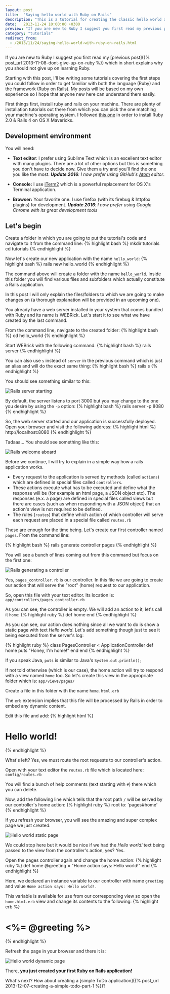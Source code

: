 ```yaml
---
layout: post
title:  "Saying hello world with Ruby on Rails"
description: "This is a tutorial for creating the classic hello world application with Ruby on Rails"
date:   2013-11-24 10:00:00 +0300
preview: "If you are new to Ruby I suggest you first read my previous post which in short explains why you should not give up on learning Ruby..."
category: "tutorials"
redirect_from:
  - /2013/11/24/saying-hello-world-with-ruby-on-rails.html
---
```


If you are new to Ruby I suggest you first read my [previous post]({% post_url 2013-11-08-dont-give-up-on-ruby %}) which in short explains why you should not give up on learning Ruby.

Starting with this post, I'll be writing some tutorials covering the first steps you could follow in order to get familiar with both the language (Ruby) and the framework (Ruby on Rails). My posts will be based on my own experience so I hope that anyone new here can understand them easily.

First things first, install ruby and rails on your machine. There are plenty of installation tutorials out there from which you can pick the one matching your machine's operating system. I followed [this one](http://railsapps.github.io/installrubyonrails-mac.html) in order to install Ruby 2.0 & Rails 4 on OS X Mavericks.

## Development environment

You will need:

* **Text editor**: I prefer using Sublime Text which is an excellent text editor with many plugins. There are a lot of other options but this is something you don't have to decide now. Give them a try and you'll find the one you like the most. *__Update 2016__: I now prefer using GitHub's [Atom](https://atom.io/) editor*.

* **Console:** I use [iTerm2](http://www.iterm2.com/) which is a powerful replacement for OS X's Terminal application.

* **Browser:** Your favorite one. I use firefox (with its firebug & httpfox plugins) for development. *__Update 2016__: I now prefer using Google Chrome with its great development tools*


## Let's begin

Create a folder in which you are going to put the tutorial's code and navigate to it from the command line:
{% highlight bash %}
mkdir tutorials
cd tutorials
{% endhighlight %}

Now let's create our new application with the name `hello_world`:
{% highlight bash %}
rails new hello_world
{% endhighlight %}

The command above will create a folder with the name `hello_world`.
Inside this folder you will find various files and subfolders which actually constitute a Rails application.

In this post I will only explain the files/folders to which we are going to make changes on (a thorough explanation will be provided in an upcoming one).

You already have a web server installed in your system that comes bundled with Ruby and its name is WEBRick. Let's start it to see what we have created by the last command.

From the command line, navigate to the created folder:
{% highlight bash %}
cd hello_world
{% endhighlight %}

Start WEBrick with the following command:
{% highlight bash %}
rails server
{% endhighlight %}

You can also use `s` instead of `server` in the previous command which is just an alias and will do the exact same thing:
{% highlight bash %}
rails s
{% endhighlight %}

You should see something similar to this:

![Rails server starting](http://2.bp.blogspot.com/-NwLVOAjtjag/UpEp1H01XKI/AAAAAAAAAcQ/vgwNU0ZVSgI/s1600/webrick.png)

By default, the server listens to port 3000 but you may change to the one you desire by using the `-p` option:
{% highlight bash %}
rails server -p 8080
{% endhighlight %}

So, the web server started and our application is successfully deployed. Open your browser and visit the following address:
{% highlight html %}
http://localhost:8080
{% endhighlight %}

Tadaaa... You should see something like this:

![Rails welcome aboard](http://4.bp.blogspot.com/-jXXwccMm_OI/UpEuGykbR8I/AAAAAAAAAcc/iKkofkL8UmY/s640/first-hit.png)

Before we continue, I will try to explain in a simple way how a rails application works.

- Every request to the application is served by methods (called `actions`) which are defined in special files called `controllers`.
- These actions execute what has to be executed and define what the response will be (for example an html page, a JSON object etc). The responses (e.x. a page) are defined in special files called views but there are cases (such as when responding with a JSON object) that an action's view is not required to be defined.
- The rules (`routes`) that define which action of which controller will serve each request are placed in a special file called `routes.rb`

These are enough for the time being. Let's create our first controller named `pages`.
From the command line:

{% highlight bash %}
rails generate controller pages
{% endhighlight %}

You will see a bunch of lines coming out from this command but focus on the first one:

![Rails generating a controller](http://3.bp.blogspot.com/-ucr0i4t3rfk/UpE4sI-CjpI/AAAAAAAAAcs/BFFYthZjJng/s1600/generate-controller.png)

Yes, `pages_controller.rb` is our controller.
In this file we are going to create our action that will serve the "root" (home) request to our application.

So, open this file with your text editor. Its location is:
`app/controllers/pages_controller.rb`

As you can see, the controller is empty. We will add an action to it, let's call it `home`:
{% highlight ruby %}
def home
end
{% endhighlight %}

As you can see, our action does nothing since all we want to do is show a static page with text *Hello world*. Let's add something though just to see it being executed from the server's log:

{% highlight ruby %}
class PagesController < ApplicationController
  def home
    puts "Honey, I'm home!"
  end
end
{% endhighlight %}

If you speak Java, `puts` is similar to Java's `System.out.println();`

If not told otherwise (which is our case), the home action will try to respond with a view named `home` too.
So let's create this view in the appropriate folder which is:
`app/views/pages/`

Create a file in this folder with the name `home.html.erb`

The `erb` extension implies that this file will be processed by Rails in order to embed any dynamic content.

Edit this file and add:
{% highlight html %}
<h1>Hello world!</h1>
{% endhighlight %}

What's left? Yes, we must route the root requests to our controller's action.

Open with your text editor the `routes.rb` file which is located here:
`config/routes.rb`

You will find a bunch of help comments (text starting with `#`) there which you can delete.

Now, add the following line which tells that the root path `/` will be served by our controller's home action:
{% highlight ruby %}
root to: 'pages#home'
{% endhighlight %}

If you refresh your browser, you will see the amazing and super complex page we just created:

![Hello world static page](http://4.bp.blogspot.com/-fN7Mf2u71nE/UpFE0NERslI/AAAAAAAAAdE/vVDxnUFlrFM/s640/static.png)

We could stop here but it would be nice if we had the *Hello world!* text being passed to the view from the controller's action, yes? Yes.

Open the pages controller again and change the home action:
{% highlight ruby %}
def home
  @greeting = "Home action says: Hello world!"
end
{% endhighlight %}

Here, we declared an instance variable to our controller with name `greeting` and value `Home action says: Hello world!.`

This variable is available for use from our corresponding view so open the `home.html.erb` view and change its contents to the following:
{% highlight erb %}
<h1><%= @greeting %></h1>
{% endhighlight %}

Refresh the page in your browser and there it is:

![Hello world dynamic page](http://1.bp.blogspot.com/-z2SM6eyCAVc/UpFG9SrwaUI/AAAAAAAAAdQ/RHVlNsTm4o0/s640/home-hello.png)

There, **you just created your first Ruby on Rails application!**

What's next? How about creating a [simple ToDo application]({% post_url 2013-12-07-creating-a-simple-todo-part-1 %})?
